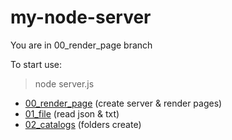 # my-node-server

You are in 00_render_page branch

To start use:

> node server.js

- [00_render_page](https://github.com/teraaret/my-node-server/tree/00_render_page) (create server & render pages)
- [01_file](https://github.com/teraaret/my-node-server/tree/01_file) (read json & txt)
- [02_catalogs](https://github.com/teraaret/my-node-server/tree/02_catalogs) (folders create)